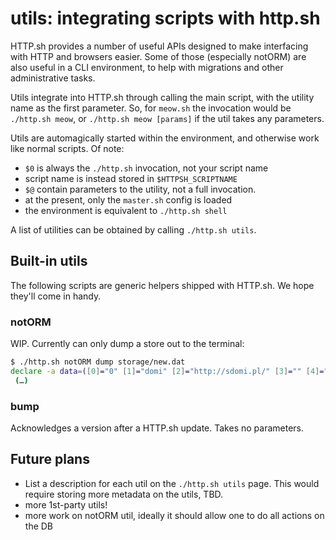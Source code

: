 # utils: integrating scripts with http.sh

HTTP.sh provides a number of useful APIs designed to make interfacing with HTTP and browsers easier.
Some of those (especially notORM) are also useful in a CLI environment, to help with migrations and
other administrative tasks.

Utils integrate into HTTP.sh through calling the main script, with the utility name as the first
parameter. So, for `meow.sh` the invocation would be `./http.sh meow`, or `./http.sh meow [params]`
if the util takes any parameters.

Utils are automagically started within the environment, and otherwise work like normal scripts.
Of note:

- `$0` is always the `./http.sh` invocation, not your script name
- script name is instead stored in `$HTTPSH_SCRIPTNAME`
- `$@` contain parameters to the utility, not a full invocation.
- at the present, only the `master.sh` config is loaded
- the environment is equivalent to `./http.sh shell`

A list of utilities can be obtained by calling `./http.sh utils`.

## Built-in utils

The following scripts are generic helpers shipped with HTTP.sh. We hope they'll come in handy.

### notORM

WIP. Currently can only dump a store out to the terminal:

```bash
$ ./http.sh notORM dump storage/new.dat
declare -a data=([0]="0" [1]="domi" [2]="http://sdomi.pl/" [3]="" [4]="XOaj44smtzCg1p88fgG7bEnMeTNt361wK8Up4BKEiU747lcNIuMAez60zEiAaALWMwzcQ6" [5]="0" [6]="meow~" [7]="RCszUuBXQI")
 (…)
```

### bump

Acknowledges a version after a HTTP.sh update. Takes no parameters.

## Future plans

- List a description for each util on the `./http.sh utils` page. This would require storing more
  metadata on the utils, TBD.
- more 1st-party utils!
- more work on notORM util, ideally it should allow one to do all actions on the DB
